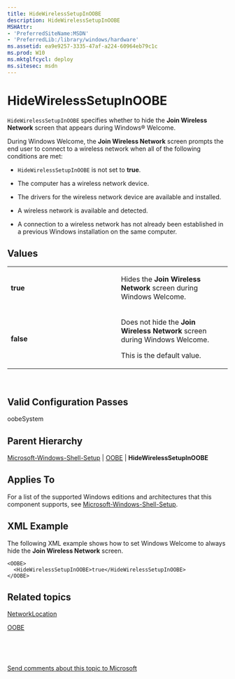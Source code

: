 ```yaml
---
title: HideWirelessSetupInOOBE
description: HideWirelessSetupInOOBE
MSHAttr:
- 'PreferredSiteName:MSDN'
- 'PreferredLib:/library/windows/hardware'
ms.assetid: ea9e9257-3335-47af-a224-60964eb79c1c
ms.prod: W10
ms.mktglfcycl: deploy
ms.sitesec: msdn
---
```


# HideWirelessSetupInOOBE


`HideWirelessSetupInOOBE` specifies whether to hide the **Join Wireless Network** screen that appears during Windows® Welcome.

During Windows Welcome, the **Join Wireless Network** screen prompts the end user to connect to a wireless network when all of the following conditions are met:

-   `HideWirelessSetupInOOBE` is not set to **true**.

-   The computer has a wireless network device.

-   The drivers for the wireless network device are available and installed.

-   A wireless network is available and detected.

-   A connection to a wireless network has not already been established in a previous Windows installation on the same computer.

## Values


<table>
<colgroup>
<col width="50%" />
<col width="50%" />
</colgroup>
<tbody>
<tr class="odd">
<td><p><strong>true</strong></p></td>
<td><p>Hides the <strong>Join Wireless Network</strong> screen during Windows Welcome.</p></td>
</tr>
<tr class="even">
<td><p><strong>false</strong></p></td>
<td><p>Does not hide the <strong>Join Wireless Network</strong> screen during Windows Welcome.</p>
<p>This is the default value.</p></td>
</tr>
</tbody>
</table>

 

## Valid Configuration Passes


oobeSystem

## Parent Hierarchy


[Microsoft-Windows-Shell-Setup](microsoft-windows-shell-setup-win7-microsoft-windows-shell-setup.md) | [OOBE](oobe-win7-microsoft-windows-shell-setupoobe.md) | **HideWirelessSetupInOOBE**

## Applies To


For a list of the supported Windows editions and architectures that this component supports, see [Microsoft-Windows-Shell-Setup](microsoft-windows-shell-setup-win7-microsoft-windows-shell-setup.md).

## XML Example


The following XML example shows how to set Windows Welcome to always hide the **Join Wireless Network** screen.

``` syntax
<OOBE>
  <HideWirelessSetupInOOBE>true</HideWirelessSetupInOOBE>
</OOBE>
```

## Related topics


[NetworkLocation](networklocation-win7-microsoft-windows-shell-setupoobenetworklocation.md)

[OOBE](oobe-win7-microsoft-windows-shell-setupoobe.md)

 

 

[Send comments about this topic to Microsoft](mailto:wsddocfb@microsoft.com?subject=Documentation%20feedback%20%5Bp_unattend\p_unattend%5D:%20HideWirelessSetupInOOBE%20%20RELEASE:%20%2810/3/2016%29&body=%0A%0APRIVACY%20STATEMENT%0A%0AWe%20use%20your%20feedback%20to%20improve%20the%20documentation.%20We%20don't%20use%20your%20email%20address%20for%20any%20other%20purpose,%20and%20we'll%20remove%20your%20email%20address%20from%20our%20system%20after%20the%20issue%20that%20you're%20reporting%20is%20fixed.%20While%20we're%20working%20to%20fix%20this%20issue,%20we%20might%20send%20you%20an%20email%20message%20to%20ask%20for%20more%20info.%20Later,%20we%20might%20also%20send%20you%20an%20email%20message%20to%20let%20you%20know%20that%20we've%20addressed%20your%20feedback.%0A%0AFor%20more%20info%20about%20Microsoft's%20privacy%20policy,%20see%20http://privacy.microsoft.com/default.aspx. "Send comments about this topic to Microsoft")





